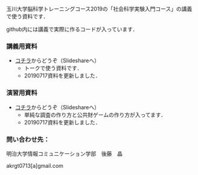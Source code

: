 玉川大学脳科学トレーニングコース2019の「社会科学実験入門コース」の講義で使う資料です．

github内には講義で実際に作るコードが入っています．





### 講義用資料

* [コチラ](https://www.slideshare.net/goaki/20190628otree-155961855)からどうぞ（Slideshareへ）
  * トークで使う資料です．
  * 20190717資料を更新しました．



### 演習用資料

* [コチラ](https://www.slideshare.net/goaki/20190628otree-155962598)からどうぞ（Slideshareへ）
  * 単純な調査の作り方と公共財ゲームの作り方が入ってます．
  * 20190717資料を更新しました．



### 問い合わせ先：

明治大学情報コミュニケーション学部　後藤　晶

akrgt0713[a]gmail.com